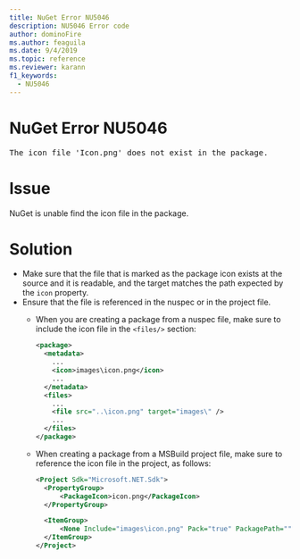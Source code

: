 ```yaml
---
title: NuGet Error NU5046
description: NU5046 Error code
author: dominoFire
ms.author: feaguila
ms.date: 9/4/2019
ms.topic: reference
ms.reviewer: karann
f1_keywords: 
  - NU5046
---
```


# NuGet Error NU5046

<pre>The icon file 'Icon.png' does not exist in the package.</pre>


# Issue

NuGet is unable find the icon file in the package.


# Solution

- Make sure that the file that is marked as the package icon exists at the source and it is readable, and the target matches the path expected by the `icon` property.
- Ensure that the file is referenced in the nuspec or in the project file.
  * When you are creating a package from a nuspec file, make sure to include the icon file in the `<files/>` section:

    ```xml
    <package>
      <metadata>
        ...
        <icon>images\icon.png</icon>
        ...
      </metadata>
      <files>
        ...
        <file src="..\icon.png" target="images\" />
        ...
      </files>
    </package>
    ```

  * When creating a package from a MSBuild project file, make sure to reference the icon file in the project, as follows:

    ```xml
    <Project Sdk="Microsoft.NET.Sdk">
      <PropertyGroup>
          <PackageIcon>icon.png</PackageIcon>
      </PropertyGroup>

      <ItemGroup>
          <None Include="images\icon.png" Pack="true" PackagePath=""/>
      </ItemGroup>
    </Project>
    ```
